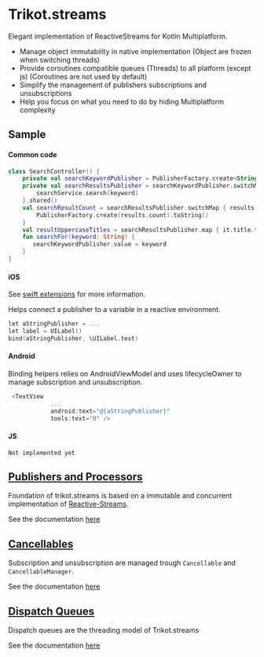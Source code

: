# Trikot.streams

Elegant implementation of ReactiveStreams for Kotlin Multiplatform.

- Manage object immutability in native implementation (Object are frozen when switching threads)
- Provide coroutines compatible queues (Threads) to all platform (except js) (Coroutines are not used by default)
- Simplify the management of publishers subscriptions and unsubscriptions
- Help you focus on what you need to do by hiding Multiplatform complexity


## Sample
#### Common code
```kotlin
class SearchController() {
    private val searchKeywordPublisher = PublisherFactory.create<String>("keyword")
    private val searchResultsPublisher = searchKeywordPublisher.switchMap { keyword ->
        searchService.search(keyword)
    }.shared()
    val searchResultCount = searchResultsPublisher.switchMap { results ->
        PublisherFactory.create(results.count).toString()
    }
    val resultUppercaseTitles = searchResultsPublisher.map { it.title.toUpperCase() }
    fun searchFor(keyword: String) {
       searchKeywordPublisher.value = keyword 
    }
}
```

#### iOS
See [swift extensions](./swift-extensions/README.md) for more information.

Helps connect a publisher to a variable in a reactive environment.
```kotlin
let aStringPublisher = ...
let label = UILabel()
bind(aStringPublisher, \UILabel.text)
```

#### Android
Binding helpers relies on AndroidViewModel and uses lifecycleOwner to manage subscription and unsubscription. 
```kotlin
 <TextView
            ...
            android:text="@{aStringPublisher}"
            tools:text="0" />
```

#### JS
```
Not implemented yet
```

## [Publishers and Processors](./documentation/PUBLISHERS.md)
Foundation of trikot.streams is based on a immutable and concurrent implementation of [Reactive-Streams](https://www.reactive-streams.org/).

See the documentation [here](./documentation/PUBLISHERS.md)

## [Cancellables](./documentation/CANCELLABLE.md)
Subscription and unsubscription are managed trough `Cancellable` and `CancellableManager`.

See the documentation [here](./documentation/CANCELABLE.md)

## [Dispatch Queues](./documentation/DISPATCH_QUEUES.md)
Dispatch queues are the threading model of Trikot.streams

See the documentation [here](./documentation/DISPATCH_QUEUES.md)
